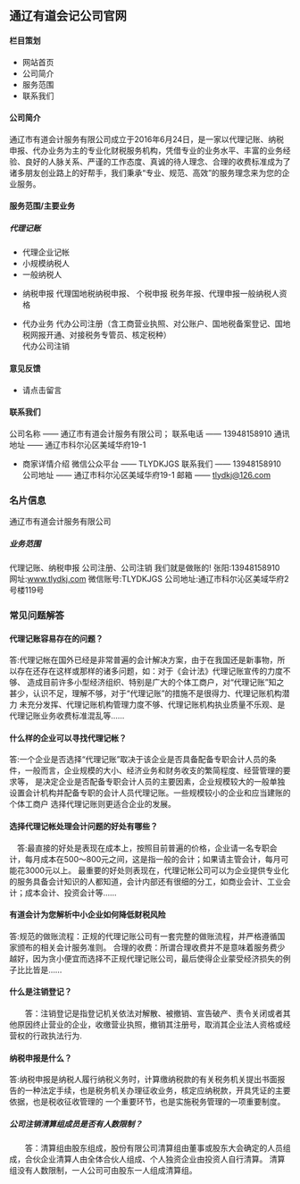 ## 通辽有道会记公司官网

#### 栏目策划
+ 网站首页
+ 公司简介
+ 服务范围
+ 联系我们


####  公司简介
通辽市有道会计服务有限公司成立于2016年6月24日，是一家以代理记账、纳税申报、代办业务为主的专业化财税服务机构，凭借专业的业务水平、丰富的业务经验、良好的人脉关系、严谨的工作态度、真诚的待人理念、合理的收费标准成为了诸多朋友创业路上的好帮手，我们秉承“专业、规范、高效”的服务理念来为您的企业服务。

#### 服务范围/主要业务
##### 代理记账
* 代理企业记帐
* 小规模纳税人 
* 一般纳税人

+ 纳税申报
代理国地税纳税申报、 个税申报
税务年报、代理申报一般纳税人资格

+ 代办业务
代办公司注册（含工商营业执照、对公账户、国地税备案登记、国地税网报开通、对接税务专管员、核定税种）  
代办公司注销

#### 意见反馈
   + 请点击留言

#### 联系我们
公司名称 —— 通辽市有道会计服务有限公司；
联系电话 —— 13948158910
通讯地址 —— 通辽市科尔沁区美域华府19-1

+ 商家详情介绍
微信公众平台 —— TLYDKJGS
联系我们 —— 13948158910
公司地址 —— 通辽市科尔沁区美域华府19-1
邮箱 —— tlydkj@126.com

### 名片信息
通辽市有道会计服务有限公司  
##### 业务范围
代理记账、纳税申报
公司注册、公司注销
我们就是做账的!
张阳:13948158910  
网址:www.tlydkj.com
微信账号:TLYDKJGS
公司地址:通辽市科尔沁区美域华府2号楼119号
### 常见问题解答
#### 代理记账容易存在的问题？
答:代理记帐在国外已经是非常普遍的会计解决方案，由于在我国还是新事物，所以存在还存在这样或那样的诸多问题，如：对于《会计法》代理记账宣传的力度不够、
造成目前许多小型经济组织、特别是广大的个体工商户，对“代理记账”知之甚少，认识不足，理解不够，对于“代理记账”的措施不是很得力、代理记账机构潜力
未充分发挥、代理记账机构管理力度不够、代理记账机构执业质量不乐观、是代理记账业务收费标准混乱等……


#### 什么样的企业可以寻找代理记帐？
答:一个企业是否选择“代理记账”取决于该企业是否具备配备专职会计人员的条件，一般而言，企业规模的大小、经济业务和财务收支的繁简程度、经营管理的要求等，
是决定企业是否配备专职会计人员的主要因素，企业规模较大的一般单独设置会计机构并配备专职的会计人员代理记账。一些规模较小的企业和应当建账的个体工商户
选择代理记账则更适合企业的发展。
#### 选择代理记帐处理会计问题的好处有哪些？
  　答:最直接的好处是表现在成本上，按照目前普遍的价格，企业请一名专职会计，每月成本在500～800元之间，这是指一般的会计；如果请主管会计，每月可能花3000元以上。
  最重要的好处则表现在，代理记帐公司可以为企业提供专业化的服务具备会计知识的人都知道，会计内部还有很细的分工，如商业会计、工业会计；成本会计、投资会计等……
  　
#### 有道会计为您解析中小企业如何降低财税风险
答:规范的做账流程：正规的代理记账公司有一套完整的做账流程，并严格遵循国家颁布的相关会计服务准则。
合理的收费：所谓合理收费并不是意味着服务费少越好，因为贪小便宜而选择不正规代理记账公司，最后使得企业蒙受经济损失的例子比比皆是……


#### 什么是注销登记？

　　答：注销登记是指登记机关依法对解散、被撤销、宣告破产、责令关闭或者其他原因终止营业的企业，收缴营业执照，撤销其注册号，取消其企业法人资格或经营权的行政执法行为.
　　
#### 纳税申报是什么？
答:纳税申报是纳税人履行纳税义务时，计算缴纳税款的有关税务机关提出书面报告的一种法定手续，也是税务机关办理征收业务，核定应纳税款，开具凭证的主要依据，也是税收征收管理的
一个重要环节，也是实施税务管理的一项重要制度。

##### 公司注销清算组成员是否有人数限制？

　　答：清算组由股东组成，股份有限公司清算组由董事或股东大会确定的人员组成，合伙企业清算人由全体合伙人组成、个人独资企业由投资人自行清算。
清算组没有人数限制，一人公司可由股东一人组成清算组。
